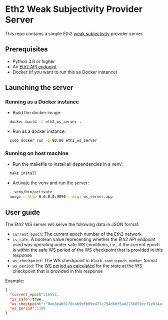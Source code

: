 # Eth2 Weak Subjectivity Provider Server

This repo contains a simple Eth2 [weak subjectivity](https://github.com/ethereum/eth2.0-specs/blob/dev/specs/phase0/weak-subjectivity.md) provider server.

## Prerequisites
- Python 3.8 or higher
- An [Eth2 API endpoint](https://ethereum.github.io/eth2.0-APIs/)
- Docker (if you want to run this as Docker instance)

## Launching the server
### Running as a Docker instance

- Build the docker image:
```bash
  docker build -t eth2_ws_server .
```
- Run as a docker instance:
```bash
  sudo docker run -p 80:80 eth2_ws_server
```

### Running on host machine

- Run the makefile to install all dependencies in a venv:
```bash
  make install
```
- Activate the venv and run the server:
```bash
  . venv/bin/activate
  uwsgi --http 0.0.0.0:9090 --wsgi ws_server:app
```


## User guide

The Eth2 WS server will serve the following data in JSON format:
- `current_epoch`: The current epoch number of the Eth2 network
- `is_safe`: A boolean value representing whether the Eth2 API endpoint used was operating under safe WS conditions, i.e., if the current epoch is within the safe WS period of the WS checkpoint that is provided in this response
- `ws_checkpoint`: The WS checkpoint in `block_root:epoch_number` format
- `ws_period`: The [WS period as calculated](https://github.com/ethereum/eth2.0-specs/blob/dev/specs/phase0/weak-subjectivity.md#calculating-the-weak-subjectivity-period) for the state at the WS checkpoint that is provided in this response

Example:
```json
{
  "current_epoch":16552,
  "is_safe":true,
  "ws_checkpoint":"0xe8e4b0170c4b9bfb09e477c754db0f5a02756859ccf1e834a39dbafbe9292f3c:15601",
  "ws_period":1188
}
```
